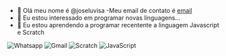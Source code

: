 - 👋 Olá meu nome é @joseluvisa
-Meu email de contato é [email](jose.luvisa@escola.pr.gov.br)
- 👀 Eu estou interessado em programar novas linguagens...
- 🌱 Eu estou aprendendo a programar recentente a linguagem Javascript e Scratch 

<!---
joseluvisa/joseluvisa is a ✨ special ✨ repository because its `README.md` (this file) appears on your GitHub profile.
You can click the Preview link to take a look at your changes.
--->
![Whatsapp](https://img.shields.io/badge/WhatsApp-25D366?style=for-the-badge&logo=whatsapp&logoColor=white)
![Gmail](https://img.shields.io/badge/Gmail-D14836?style=for-the-badge&logo=gmail&logoColor=white)
![Scratch](https://img.shields.io/badge/Scratch-4D97FF?style=for-the-badge&logo=Scratch&logoColor=white)
![JavaScript](https://img.shields.io/badge/JavaScript-000000?style=for-the-badge&logo=Scratch&logoColor=white)
